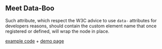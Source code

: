 ## Meet Data-Boo

Such attribute, which respect the W3C advice to use `data-` attributes
for developers reasons, should contain the custom element name
that once registered or defined, will wrap the node in place.

[example code](https://github.com/WebReflection/ce-examples/blob/master/ce-data-boo/index.js)
+
[demo page](https://webreflection.github.io/ce-examples/ce-data-boo/)